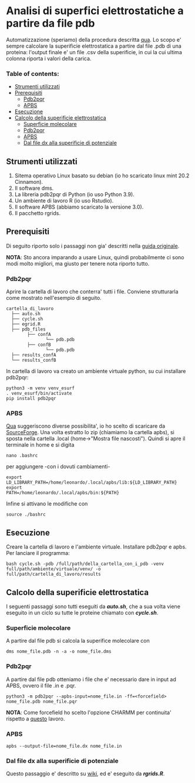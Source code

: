 # Analisi di superfici elettrostatiche a partire da file pdb
Automatizzazione (speriamo) della procedura descritta <a href="https://circe.iit.uniroma1.it:9201/detail-wiki/calcolare-la-superficie-elettrostatica-di-proteine" target="_blank">qua</a>. Lo scopo e' sempre calcolare la superificie elettrostatica a partire dal file .pdb di una proteina: l'output finale e' un file .csv della superificie, in cui la cui ultima colonna riporta i valori della carica.

### Table of contents:
  * [Strumenti utilizzati](#strumenti-utilizzati)
  * [Prerequisiti](#prerequisiti)
    + [Pdb2pqr](#pdb2pqr)
    + [APBS](#apbs)
  * [Esecuzione](#esecuzione)
  * [Calcolo della superificie elettrostatica](#calcolo-della-superificie-elettrostatica)
    + [Superficie molecolare](#superficie-molecolare)
    + [Pdb2pqr](#pdb2pqr)
    + [APBS](#apbs)
    + [Dal file dx alla superificie di potenziale](#dal-file-dx-alla-superificie-di-potenziale)

## Strumenti utilizzati
1. Sitema operativo Linux basato su debian (io ho scaricato linux mint 20.2 Cinnamon).
2. Il software dms.
3. La libreria pdb2pqr di Python (io uso Python 3.9).
4. Un ambiente di lavoro R (io uso Rstudio).
5. Il software APBS (abbiamo scaricato la versione 3.0).
6. Il pacchetto rgrids.

## Prerequisiti
Di seguito riporto solo i passaggi non gia' descritti nella <a href="https://circe.iit.uniroma1.it:9201/detail-wiki/calcolare-la-superficie-elettrostatica-di-proteine" target="_blank">guida originale</a>.
<div class="note"><strong>NOTA</strong>: Sto ancora imparando a usare Linux, quindi probabilmente ci sono modi molto migliori, ma giusto per tenere nota riporto tutto. </div>

### Pdb2pqr
Aprire la cartella di lavoro che conterra' tutti i file. Conviene strutturarla come mostrato nell'esempio di seguito.
```
cartella_di_lavoro
  ├── auto.sh
  ├── cycle.sh
  ├── egrid.R
  ├── pdb_files
        ├── confA
               └── pdb.pdb
        ├── confB
               └── pdb.pdb
  ├── results_confA
  └── results_confB
```
In cartella di lavoro va creato un ambiente virtuale python, su cui installare pdb2pqr:
```
python3 -m venv venv_esurf
. venv_esurf/bin/activate
pip install pdb2pqr
```


### APBS
<a href="https://apbs.readthedocs.io/en/latest/getting/index.html" target="_blank">Qua</a> suggeriscono diverse possibilita', io ho scelto di scaricare da
<a href="https://sourceforge.net/projects/apbs/" target="_blank">SourceForge</a>.
Una volta estratto lo zip (chiamiamo la cartella apbs), si sposta nella cartella .local (home->"Mostra file nascosti"). Quindi si apre il terminale in home e si digita
```
nano .bashrc
```
per aggiungere -con i dovuti cambiamenti-
```
export LD_LIBRARY_PATH=/home/leonardo/.local/apbs/lib:${LD_LIBRARY_PATH} export
PATH=/home/leonardo/.local/apbs/bin:${PATH}
```
Infine si attivano le modifiche con 
```
source ./bashrc
```

## Esecuzione
Creare la cartella di lavoro e l'ambiente virtuale. Installare pdb2pqr e apbs. Per lanciare il programma:
```
bash cycle.sh -pdb /full/path/della_cartella_con_i_pdb -venv full/path/ambiente/virtuale/venv/ -o full/path/cartella_di_lavoro/results
```

## Calcolo della superificie elettrostatica
I seguenti passaggi sono tutti eseguiti da ***auto.sh***, che a sua volta viene eseguito in un ciclo su tutte le proteine chiamato con ***cycle.sh***.

### Superficie molecolare
A partire dal file pdb si calcola la superifice molecolare con 
```
dms nome_file.pdb -n -a -o nome_file.dms
```

### Pdb2pqr
A partire dal file pdb otteniamo i file che e' necessario dare in input ad APBS, ovvero il file .in e .pqr.
```
python3 -m pdb2pqr --apbs-input=nome_file.in -ff=<forcefield> nome_file.pdb nome_file.pqr
```
<div class="note"><strong>NOTA</strong>: Come forcefield ho scelto l'opzione CHARMM per continuita' rispetto a 
<a href="https://www.mdpi.com/2218-273X/11/12/1905" target="_blank">questo</a> lavoro.   </div>

### APBS
```
apbs --output-file=nome_file.dx nome_file.in
```


### Dal file dx alla superificie di potenziale
Questo passaggio e' descritto su <a href="https://circe.iit.uniroma1.it:9201/detail-wiki/calcolare-la-superficie-elettrostatica-di-proteine" target="_blank">wiki</a>, ed e' eseguito da ***rgrids.R***.

